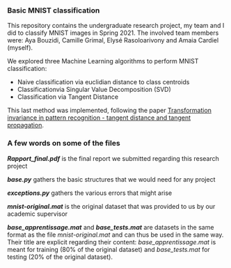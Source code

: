 ### Basic MNIST classification

This repository contains the undergraduate research project, my team and I did to classify MNIST images in Spring 2021. 
The involved team members were: Aya Bouzidi, Camille Grimal, Elysé Rasoloarivony and Amaia Cardiel (myself). 

We explored three Machine Learning algorithms to perform MNIST classification:

  * Naive classification via euclidian distance to class centroids
  * Classificationvia Singular Value Decomposition (SVD)
  * Classification via Tangent Distance

This last method was implemented, following the paper [Transformation invariance in pattern recognition - tangent distance and tangent propagation](https://link.springer.com/chapter/10.1007/978-3-642-35289-8_17).

### A few words on some of the files

***Rapport_final.pdf*** is the final report we submitted regarding this research project

***base.py*** gathers the basic structures that we would need for any project

***exceptions.py*** gathers the various errors that might arise

***mnist-original.mat*** is the original dataset that was provided to us by our academic supervisor

***base_apprentissage.mat*** and ***base_tests.mat*** are datasets in the same format as the file *mnist-original.mat* and can thus be used in the same way. Their title are explicit regarding their content: *base_apprentissage.mat* is meant for training (80% of the original dataset) and *base_tests.mat* for testing (20% of the original dataset). 

